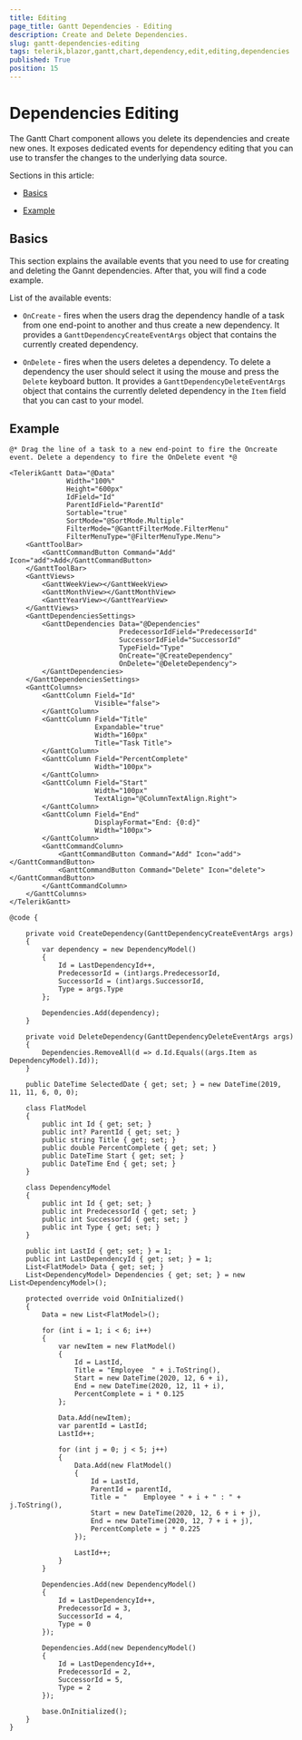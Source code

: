 ```yaml
---
title: Editing
page_title: Gantt Dependencies - Editing
description: Create and Delete Dependencies.
slug: gantt-dependencies-editing
tags: telerik,blazor,gantt,chart,dependency,edit,editing,dependencies
published: True
position: 15
---
```


# Dependencies Editing

The Gantt Chart component allows you delete its dependencies and create new ones. It exposes dedicated events for dependency editing that you can use to transfer the changes to the underlying data source.

Sections in this article:

* [Basics](#basics)

* [Example](#example)

## Basics

This section explains the available events that you need to use for creating and deleting the Gannt dependencies. After that, you will find a code example.

List of the available events:

* `OnCreate` - fires when the users drag the dependency handle of a task from one end-point to another and thus create a new dependency. It provides a `GanttDependencyCreateEventArgs` object that contains the currently created dependency.


* `OnDelete` - fires when the users deletes a dependency. To delete a dependency the user should select it using the mouse and press the `Delete` keyboard button. It provides a `GanttDependencyDeleteEventArgs` object that contains the currently deleted dependency in the `Item` field that you can cast to your model.

## Example

````CSHTML
@* Drag the line of a task to a new end-point to fire the Oncreate event. Delete a dependency to fire the OnDelete event *@

<TelerikGantt Data="@Data"
              Width="100%"
              Height="600px"
              IdField="Id"
              ParentIdField="ParentId"
              Sortable="true"
              SortMode="@SortMode.Multiple"
              FilterMode="@GanttFilterMode.FilterMenu"
              FilterMenuType="@FilterMenuType.Menu">
    <GanttToolBar>
        <GanttCommandButton Command="Add" Icon="add">Add</GanttCommandButton>
    </GanttToolBar>
    <GanttViews>
        <GanttWeekView></GanttWeekView>
        <GanttMonthView></GanttMonthView>
        <GanttYearView></GanttYearView>
    </GanttViews>
    <GanttDependenciesSettings>
        <GanttDependencies Data="@Dependencies"
                           PredecessorIdField="PredecessorId"
                           SuccessorIdField="SuccessorId"
                           TypeField="Type"
                           OnCreate="@CreateDependency"
                           OnDelete="@DeleteDependency">
        </GanttDependencies>
    </GanttDependenciesSettings>
    <GanttColumns>
        <GanttColumn Field="Id"
                     Visible="false">
        </GanttColumn>
        <GanttColumn Field="Title"
                     Expandable="true"
                     Width="160px"
                     Title="Task Title">
        </GanttColumn>
        <GanttColumn Field="PercentComplete"
                     Width="100px">
        </GanttColumn>
        <GanttColumn Field="Start"
                     Width="100px"
                     TextAlign="@ColumnTextAlign.Right">
        </GanttColumn>
        <GanttColumn Field="End"
                     DisplayFormat="End: {0:d}"
                     Width="100px">
        </GanttColumn>
        <GanttCommandColumn>
            <GanttCommandButton Command="Add" Icon="add"></GanttCommandButton>
            <GanttCommandButton Command="Delete" Icon="delete"></GanttCommandButton>
        </GanttCommandColumn>
    </GanttColumns>
</TelerikGantt>

@code {

    private void CreateDependency(GanttDependencyCreateEventArgs args)
    {
        var dependency = new DependencyModel()
        {
            Id = LastDependencyId++,
            PredecessorId = (int)args.PredecessorId,
            SuccessorId = (int)args.SuccessorId,
            Type = args.Type
        };

        Dependencies.Add(dependency);
    }

    private void DeleteDependency(GanttDependencyDeleteEventArgs args)
    {
        Dependencies.RemoveAll(d => d.Id.Equals((args.Item as DependencyModel).Id));
    }

    public DateTime SelectedDate { get; set; } = new DateTime(2019, 11, 11, 6, 0, 0);

    class FlatModel
    {
        public int Id { get; set; }
        public int? ParentId { get; set; }
        public string Title { get; set; }
        public double PercentComplete { get; set; }
        public DateTime Start { get; set; }
        public DateTime End { get; set; }
    }

    class DependencyModel
    {
        public int Id { get; set; }
        public int PredecessorId { get; set; }
        public int SuccessorId { get; set; }
        public int Type { get; set; }
    }

    public int LastId { get; set; } = 1;
    public int LastDependencyId { get; set; } = 1;
    List<FlatModel> Data { get; set; }
    List<DependencyModel> Dependencies { get; set; } = new List<DependencyModel>();

    protected override void OnInitialized()
    {
        Data = new List<FlatModel>();

        for (int i = 1; i < 6; i++)
        {
            var newItem = new FlatModel()
            {
                Id = LastId,
                Title = "Employee  " + i.ToString(),
                Start = new DateTime(2020, 12, 6 + i),
                End = new DateTime(2020, 12, 11 + i),
                PercentComplete = i * 0.125
            };

            Data.Add(newItem);
            var parentId = LastId;
            LastId++;

            for (int j = 0; j < 5; j++)
            {
                Data.Add(new FlatModel()
                {
                    Id = LastId,
                    ParentId = parentId,
                    Title = "    Employee " + i + " : " + j.ToString(),
                    Start = new DateTime(2020, 12, 6 + i + j),
                    End = new DateTime(2020, 12, 7 + i + j),
                    PercentComplete = j * 0.225
                });

                LastId++;
            }
        }

        Dependencies.Add(new DependencyModel()
        {
            Id = LastDependencyId++,
            PredecessorId = 3,
            SuccessorId = 4,
            Type = 0
        });

        Dependencies.Add(new DependencyModel()
        {
            Id = LastDependencyId++,
            PredecessorId = 2,
            SuccessorId = 5,
            Type = 2
        });

        base.OnInitialized();
    }
}
````

